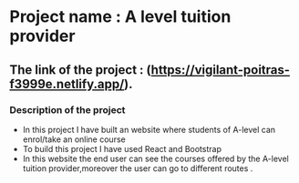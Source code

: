 # Project name : A level tuition provider

## The link of the project : (https://vigilant-poitras-f3999e.netlify.app/).

### Description of the project

- In this project I have built an website where students of A-level can enrol/take an online course
- To build this project I have used React and Bootstrap
- In this website the end user can see the courses offered by the A-level tuition provider,moreover the user can go to different routes .
